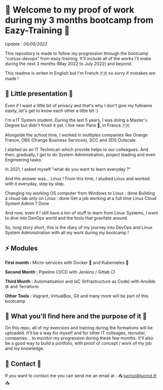 # 👋 Welcome to my proof of work during my 3 months bootcamp from Eazy-Training 👋

*Update : 05/05/2022*

This repository is made to follow my progression through the bootcamp "cursus-devops" from eazy-training. It'll include all of the works I'll make during the next 3 months (May 2022 to July 2022) and beyond. 

This readme is writen in English but I'm French 🇫🇷 so sorry if mistakes are made !

## 📰 Little presentation 📰

Even if I want a little bit of privacy and that's why I don't give my fullname easily, let's get to know each other a little bit :) 

I'm a IT System student. During the last 5 years, I was doing a Master's Degree but didn't finish it yet.
I live near Paris 🗼, in France 🇫🇷

Alongside the school time, I worked in multiples companies like Orange France, OBS (Orange Business Services), SCC and 3DS Outscale.

I started as an IT Technican which provide helps to our colleagues.
And then, gradually, I get to do System Administration, project leading and even Engineering tasks.

In 2021, I asked myself "what do you want to learn everyday ?"

And the answer was... Linux !
From this time, I studied Linux and worked with it everyday, step by step.

Changing my working OS computer from Windows to Linux : done
Building a cloud-lab only on Linux : done
Get a job working at a full time Linux Cloud System Admin ? Done

And now, even if I still have a ton of stuff to learn from Linux Systems, I want to dive into DevOps world and the tools that gravitate around.

So, long story short, this is the diary of my journey into DevOps and Linux System Administration with all my work during my bootcamp !

## ⚡️ Modules

**First month :** Micro-services with Docker 🐋 and Kubernetes 🛞

**Second Month :** Pipeline CI/CD with Jenkins / Gitlab CI

**Third Month :** Automatisation and IaC (Infrastructure as Code) with Ansible ⚙️ and Terraform

**Other Tools :** Vagrant, VirtualBox, Git and many more will be part of this bootcamp

## 🔎 What you'll find here and the purpose of it 🔎

On this repo, all of my exercices and training during the formations will be uploaded.
It'll be a way for myself and for other IT colleages, recruiter, companies... to monitor my progression during these few months.
It'll also be a good way to build a portfolio, with proof of concept / work of my job and my knowledge.

## 📇 Contact 📇

If you want to contact me you can send me an email at : 📥 lucroz@lucroz.fr 📥
